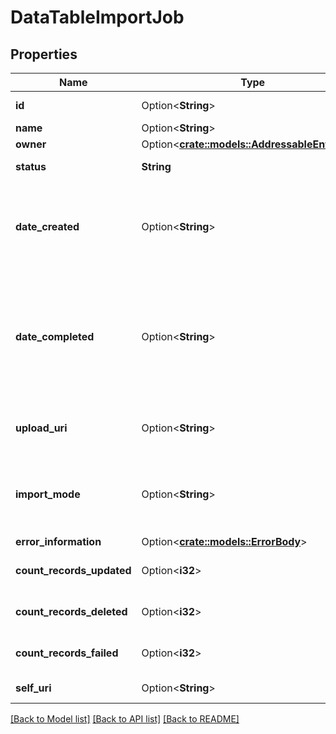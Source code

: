# DataTableImportJob

## Properties

Name | Type | Description | Notes
------------ | ------------- | ------------- | -------------
**id** | Option<**String**> | The globally unique identifier for the object. | [optional][readonly]
**name** | Option<**String**> |  | [optional]
**owner** | Option<[**crate::models::AddressableEntityRef**](AddressableEntityRef.md)> |  | [optional]
**status** | **String** | The status of the import job | 
**date_created** | Option<**String**> | The timestamp of when the import began. Date time is represented as an ISO-8601 string. For example: yyyy-MM-ddTHH:mm:ss[.mmm]Z | [optional]
**date_completed** | Option<**String**> | The timestamp of when the import stopped (either successfully or unsuccessfully). Date time is represented as an ISO-8601 string. For example: yyyy-MM-ddTHH:mm:ss[.mmm]Z | [optional]
**upload_uri** | Option<**String**> | The URL of the location at which the caller can upload the file to be imported | [optional]
**import_mode** | Option<**String**> | The indication of whether the processing should remove rows that don't appear in the import file | [optional]
**error_information** | Option<[**crate::models::ErrorBody**](ErrorBody.md)> |  | [optional]
**count_records_updated** | Option<**i32**> | The current count of the number of records processed | [optional]
**count_records_deleted** | Option<**i32**> | The current count of the number of records deleted | [optional]
**count_records_failed** | Option<**i32**> | The current count of the number of records that failed to import | [optional]
**self_uri** | Option<**String**> | The URI for this object | [optional][readonly]

[[Back to Model list]](../README.md#documentation-for-models) [[Back to API list]](../README.md#documentation-for-api-endpoints) [[Back to README]](../README.md)


